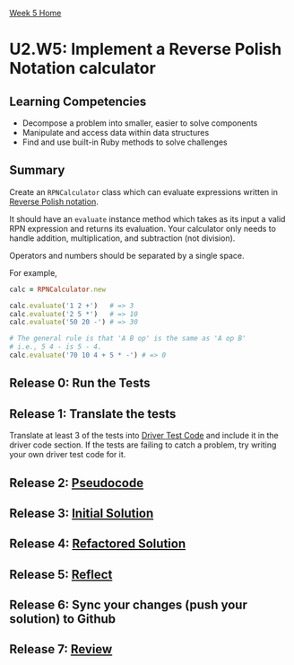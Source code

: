 [Week 5 Home](../)

# U2.W5: Implement a Reverse Polish Notation calculator


## Learning Competencies
- Decompose a problem into smaller, easier to solve components
- Manipulate and access data within data structures
- Find and use built-in Ruby methods to solve challenges

## Summary
Create an `RPNCalculator` class which can evaluate expressions written in [Reverse Polish notation](http://en.wikipedia.org/wiki/Reverse_Polish_notation).

It should have an `evaluate` instance method which takes as its input a valid RPN expression and returns its evaluation.  Your calculator only needs to handle addition, multiplication, and subtraction (not division).

Operators and numbers should be separated by a single space.

For example,

```ruby
calc = RPNCalculator.new

calc.evaluate('1 2 +')   # => 3
calc.evaluate('2 5 *')   # => 10
calc.evaluate('50 20 -') # => 30

# The general rule is that 'A B op' is the same as 'A op B'
# i.e., 5 4 - is 5 - 4.
calc.evaluate('70 10 4 + 5 * -') # => 0
```

## Release 0: Run the Tests
 
## Release 1: Translate the tests
Translate at least 3 of the tests into [Driver Test Code](../../references/driver_code.md) and include it in the driver code section. If the tests are failing to catch a problem, try writing your own driver test code for it. 

## Release 2: [Pseudocode](../../references/pseudocode.md)

## Release 3: [Initial Solution](../../references/initial_solution.md)

## Release 4: [Refactored Solution](../../references/refactoring.md)

## Release 5: [Reflect](../../references/reflection_guidelines.md)

## Release 6: Sync your changes (push your solution) to Github

## Release 7: [Review](../../references/review.md)